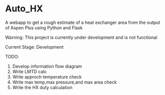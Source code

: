 # Auto_HX
A webapp to get a rough estimate of a heat exchanger area from the output of Aspen Plus using Python and Flask

Warning: This project is currently under development and is not functional

Current Stage: Development

TODO:
1. Develop information flow diagram
2. Write LMTD calc
3. Write approch temperature check
4. Write max temp,max pressure,and max area check
5. Write the HX duty calculation
